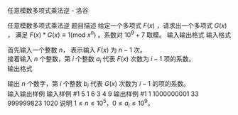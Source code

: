 



任意模数多项式乘法逆 - 洛谷














任意模数多项式乘法逆
题目描述
给定一个多项式 $F(x)$ ，请求出一个多项式 $G(x)$ ， 满足 $F(x) * G(x) \equiv 1 ( \mathrm{mod\:} x^n )$
 。系数对 $10^9+7$ 取模。
输入输出格式
输入格式

首先输入一个整数 $n$， 表示输入 $F(x)$ 为 $n-1$ 次。   
接着输入 $n$ 个整数，第 $i$ 个整数 $a_i$ 代表 $F(x)$ 次数为 $i-1$ 项的系数。  
输出格式

输出 $n$ 个数字，第 $i$ 个整数 $b_i$ 代表 $G(x)$ 次数为 $i-1$ 的项的系数。  
输入输出样例
输入样例 #1
5
1 6 3 4 9
输出样例 #1
1 1000000001 33 999999823 1020
说明
$1 \leq n \leq 10^5$，$0 \leq a_i \leq 10^9$。






